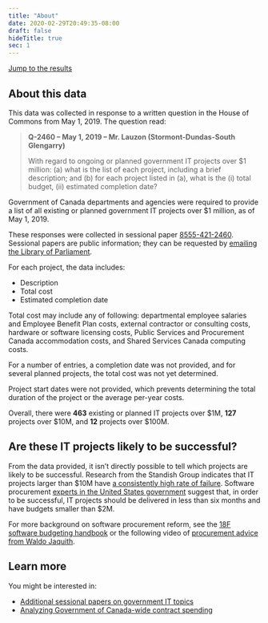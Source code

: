 ```yaml
---
title: "About"
date: 2020-02-29T20:49:35-08:00
draft: false
hideTitle: true
sec: 1
---
```


[Jump to the results](#2019-data)

## About this data

This data was collected in response to a written question in the House of Commons from May 1, 2019. The question read:

> **Q-2460 – May 1, 2019 – Mr. Lauzon (Stormont-Dundas-South Glengarry)**
>
> With regard to ongoing or planned government IT projects over $1 million: (a) what is the list of each project, including a brief description; and (b) for each project listed in (a), what is the (i) total budget, (ii) estimated completion date?

Government of Canada departments and agencies were required to provide a list of all existing or planned government IT projects over $1 million, as of May 1, 2019.

These responses were collected in sessional paper [8555-421-2460](https://large-government-of-canada-it-projects.github.io/pdf/8555-421-2460.pdf). Sessional papers are public information; they can be requested by [emailing the Library of Parliament](mailto:info@parl.gc.ca).

For each project, the data includes:

*   Description
*   Total cost
*   Estimated completion date

Total cost may include any of following: departmental employee salaries and Employee Benefit Plan costs, external contractor or consulting costs, hardware or software licensing costs, Public Services and Procurement Canada accommodation costs, and Shared Services Canada computing costs.

For a number of entries, a completion date was not provided, and for several planned projects, the total cost was not yet determined.

Project start dates were not provided, which prevents determining the total duration of the project or the average per-year costs.

Overall, there were **463** existing or planned IT projects over $1M, **127** projects over $10M, and **12** projects over $100M.

## Are these IT projects likely to be successful?

From the data provided, it isn’t directly possible to tell which projects are likely to be successful. Research from the Standish Group indicates that IT projects larger than $10M have [a consistently high rate of failure](https://18f.gsa.gov/2019/04/09/why-we-love-modular-contracting/). Software procurement [experts in the United States government](https://18f.gsa.gov/tags/modular-contracting/) suggest that, in order to be successful, IT projects should be delivered in less than six months and have budgets smaller than $2M. 

For more background on software procurement reform, see the [18F software budgeting handbook](https://github.com/18F/technology-budgeting/blob/master/handbook.md) or the following video of [procurement advice from Waldo Jaquith](https://www.youtube.com/watch?v=g-h6CtSwk30). 

## Learn more

You might be interested in:

*   [Additional sessional papers on government IT topics](https://github.com/lchski/free-the-data/tree/master/lop/sessional-papers)
*   [Analyzing Government of Canada-wide contract spending](https://goc-spending.github.io/analysis/)

